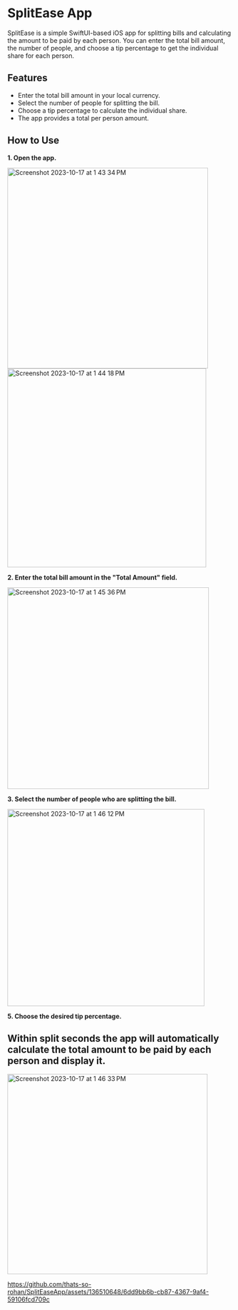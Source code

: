 # SplitEase App

SplitEase is a simple SwiftUI-based iOS app for splitting bills and calculating the amount to be paid by each person. You can enter the total bill amount, the number of people, and choose a tip percentage to get the individual share for each person.

## Features

- Enter the total bill amount in your local currency.
- Select the number of people for splitting the bill.
- Choose a tip percentage to calculate the individual share.
- The app provides a total per person amount.

## How to Use

<b>1. Open the app.</b>

<img width="450" alt="Screenshot 2023-10-17 at 1 43 34 PM" src="https://github.com/thats-so-rohan/SplitEaseApp/assets/136510648/021efb27-92de-431f-9c09-b41637825e8d">

<img width="446" alt="Screenshot 2023-10-17 at 1 44 18 PM" src="https://github.com/thats-so-rohan/SplitEaseApp/assets/136510648/39089635-1b73-4db0-b6d5-24703c6ae0d3">



<b>2. Enter the total bill amount in the "Total Amount" field.</b>

<img width="452" alt="Screenshot 2023-10-17 at 1 45 36 PM" src="https://github.com/thats-so-rohan/SplitEaseApp/assets/136510648/ee47492e-0755-46db-80a5-7de18f3cefbe">



<b>3. Select the number of people who are splitting the bill.</b>

<img width="442" alt="Screenshot 2023-10-17 at 1 46 12 PM" src="https://github.com/thats-so-rohan/SplitEaseApp/assets/136510648/e8f04d4f-8fa9-4eaa-b13d-d1214856cdd2">



<b>5. Choose the desired tip percentage.</b>

<b> <h2> Within split seconds the app will automatically calculate the total amount to be paid by each person and display it.</h2></b>

<img width="449" alt="Screenshot 2023-10-17 at 1 46 33 PM" src="https://github.com/thats-so-rohan/SplitEaseApp/assets/136510648/164068bf-ec59-4089-92d2-f2b5ebbc9618">




https://github.com/thats-so-rohan/SplitEaseApp/assets/136510648/6dd9bb6b-cb87-4367-9af4-59106fcd709c

